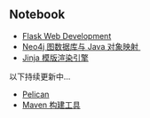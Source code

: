 ## Notebook
- [Flask Web Development][1]
- [Neo4j 图数据库与 Java 对象映射 ][2]
- [Jinja 模版渲染引擎][3]

以下持续更新中…
- [Pelican][4]
- [Maven 构建工具][5]

[1]:	/flask-web-development/flask-web-development.md
[2]:	/neo4j-graph-db-and-ogm/neo4j-graph-db-and-ogm.md
[3]:	/jinja/jinja.md
[4]:	/pelican/pelican.md
[5]:	/maven/maven.md